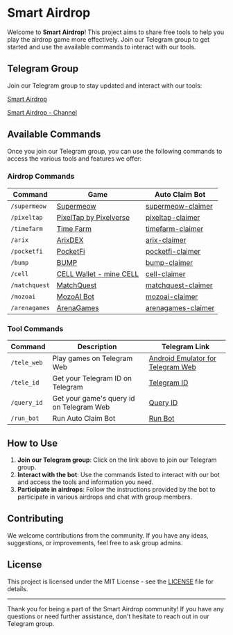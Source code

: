 # Smart Airdrop

Welcome to **Smart Airdrop**! This project aims to share free tools to help you play the airdrop game more effectively. Join our Telegram group to get started and use the available commands to interact with our tools.

## Telegram Group

Join our Telegram group to stay updated and interact with our tools:

[Smart Airdrop](https://t.me/smartairdrop2120)

[Smart Airdrop - Channel](https://t.me/smartairdrop_channel)

## Available Commands

Once you join our Telegram group, you can use the following commands to access the various tools and features we offer:

### Airdrop Commands
| Command       | Game                  | Auto Claim Bot          |
|---------------|-----------------------|-------------------------|
| `/supermeow`     | [Supermeow](https://t.me/supermeow_vip_bot?start=5914982564)       | [supermeow-claimer](https://github.com/smart-airdrop/supermeow-claimer) |
| `/pixeltap`      | [PixelTap by Pixelverse](https://t.me/pixelversexyzbot?start=5914982564)         | [pixeltap-claimer](https://github.com/smart-airdrop/pixeltap-claimer) |
| `/timefarm`      | [Time Farm](https://t.me/TimeFarmCryptoBot?start=1sF0MvCzIscWWTA9a)        | [timefarm-claimer](https://github.com/smart-airdrop/timefarm-claimer) |
| `/arix`      | [ArixDEX](https://t.me/ARIXcoin_bot?start=ref_5914982564)        | [arix-claimer](https://github.com/smart-airdrop/arix-claimer) |
| `/pocketfi`      | [PocketFi](https://t.me/pocketfi_bot/Mining?startapp=5914982564)        | [pocketfi-claimer](https://github.com/smart-airdrop/pocketfi-claimer) |
| `/bump`      | [BUMP](https://t.me/MMproBump_bot?start=ref_5914982564)        | [bump-claimer](https://github.com/smart-airdrop/bump-claimer) |
| `/cell`      | [CELL Wallet - mine CELL](https://t.me/cellcoin_bot?start=5914982564)        | [cell-claimer](https://github.com/smart-airdrop/cell-claimer) |
| `/matchquest`      | [MatchQuest](https://t.me/MatchQuestBot/start?startapp=5edd9daaeab49318a490d83d08dd3c9a)        | [matchquest-claimer](https://github.com/smart-airdrop/matchquest-claimer) |
| `/mozoai`      | [MozoAI Bot](https://t.me/MozoAI_bot?start=4dc3F0WW)        | [mozoai-claimer](https://github.com/smart-airdrop/mozoai-claimer) |
| `/arenagames`      | [ArenaGames](https://t.me/Arenavsbot?start=ref_eoQmNTepQC3dYnMBapUBLB)        | [arenagames-claimer](https://github.com/smart-airdrop/arenagames-claimer) |

### Tool Commands
| Command       | Description                  | Telegram Link          |
|---------------|-----------------------|-------------------------|
| `/tele_web`     | Play games on Telegram Web       | [Android Emulator for Telegram Web](https://t.me/smartairdrop2120/29) |
| `/tele_id`      | Get your Telegram ID on Telegram         | [Telegram ID](https://t.me/smartairdrop2120/64) |
| `/query_id`      | Get your game's query id on Telegram Web         | [Query ID](https://t.me/smartairdrop2120/121) |
| `/run_bot`      | Run Auto Claim Bot         | [Run Bot](https://t.me/smartairdrop2120/152) |

## How to Use

1. **Join our Telegram group**: Click on the link above to join our Telegram group.
2. **Interact with the bot**: Use the commands listed to interact with our bot and access the tools and information you need.
3. **Participate in airdrops**: Follow the instructions provided by the bot to participate in various airdrops and chat with group members.

## Contributing

We welcome contributions from the community. If you have any ideas, suggestions, or improvements, feel free to ask group admins.

## License

This project is licensed under the MIT License - see the [LICENSE](LICENSE) file for details.

---

Thank you for being a part of the Smart Airdrop community! If you have any questions or need further assistance, don't hesitate to reach out in our Telegram group.

